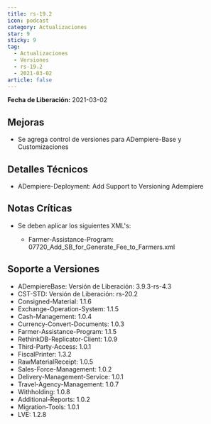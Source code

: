 ```yaml
---
title: rs-19.2
icon: podcast
category: Actualizaciones
star: 9
sticky: 9
tag:
  - Actualizaciones
  - Versiones
  - rs-19.2
  - 2021-03-02
article: false
---
```


**Fecha de Liberación:** 2021-03-02

## Mejoras

- Se agrega control de versiones para ADempiere-Base y Customizaciones

## Detalles Técnicos

- ADempiere-Deployment: Add Support to Versioning Adempiere

## Notas Críticas

- Se deben aplicar los siguientes XML's:

  - Farmer-Assistance-Program: 07720_Add_SB_for_Generate_Fee_to_Farmers.xml

## Soporte a Versiones

- ADempiereBase: Versión de Liberación: 3.9.3-rs-4.3
- CST-STD: Versión de Liberación: rs-20.2
- Consigned-Material: 1.1.6
- Exchange-Operation-System: 1.1.5
- Cash-Management: 1.0.4
- Currency-Convert-Documents: 1.0.3
- Farmer-Assistance-Program: 1.1.5
- RethinkDB-Replicator-Client: 1.0.9
- Third-Party-Access: 1.0.1
- FiscalPrinter: 1.3.2
- RawMaterialReceipt: 1.0.5
- Sales-Force-Management: 1.0.2
- Delivery-Management-Service: 1.0.1
- Travel-Agency-Management: 1.0.7
- Withholding: 1.0.8
- Additional-Reports: 1.0.2
- Migration-Tools: 1.0.1
- LVE: 1.2.8
